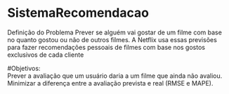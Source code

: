 # SistemaRecomendacao
Definição do Problema Prever se alguém vai gostar de um filme com base no quanto gostou ou não de outros filmes. A Netflix usa essas previsões para fazer recomendações pessoais de filmes com base nos gostos exclusivos de cada cliente

#Objetivos:  
Prever a avaliação que um usuário daria a um filme que ainda não avaliou. 
Minimizar a diferença entre a avaliação prevista e real (RMSE e MAPE).

